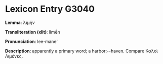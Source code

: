 # Lexicon Entry G3040

**Lemma**: λιμήν

**Transliteration (xlit)**: limḗn

**Pronunciation**: lee-mane'

**Description**:
apparently a primary word; a harbor:--haven. Compare Καλοὶ Λιμένες.
